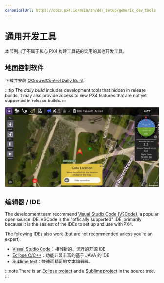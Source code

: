 ```yaml
---
canonicalUrl: https://docs.px4.io/main/zh/dev_setup/generic_dev_tools
---
```


# 通用开发工具

本节列出了不属于核心 PX4 构建工具链的实用的其他开发工具。

## 地面控制软件

下载并安装 [QGroundControl Daily Build](https://docs.qgroundcontrol.com/en/releases/daily_builds.html)。

:::tip
The *daily build* includes development tools that hidden in release builds. It may also provide access to new PX4 features that are not yet supported in release builds.
:::

![QGroundControl](../../assets/toolchain/qgc_goto.jpg)


## 编辑器 / IDE

The development team recommend [Visual Studio Code (VSCode)](../dev_setup/vscode.md), a popular open source IDE. VSCode is the "officially supported" IDE, primarily because it is the easiest of the IDEs to set up and use with PX4.

The following IDEs also work (but are not recommended unless you're an expert):
* [Visual Studio Code](https://code.visualstudio.com/)：相当新的、流行的开源 IDE
* [Eclipse C/C++](https://www.eclipse.org/downloads/eclipse-packages/)：功能非常丰富的基于 JAVA 的 IDE
* [Sublime text](https://www.sublimetext.com)：快速而精简的文本编辑器。

:::note
There is an [Eclipse project](https://github.com/PX4/PX4-Autopilot/blob/release/1.13/eclipse.project) and a [Sublime project](https://github.com/PX4/PX4-Autopilot/blob/release/1.13/Firmware.sublime-project) in the source tree.
:::

